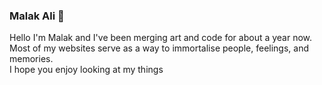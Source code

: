 ### Malak Ali 🐇
<p>Hello I'm Malak and I've been merging art and code for about a year now.<br>
Most of my websites serve as a way to immortalise people, feelings, and memories.<br>
I hope you enjoy looking at my things </p>
